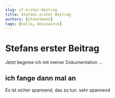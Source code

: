 ```yaml
---
slug: sf-erster-beitrag
title: Stefans erster Beitrag
authors: [sfaustmann]
tags: [hallo, docusaurus]
---
```



# Stefans erster Beitrag

Jetzt beginne ich mit meiner Dokumentation ...

<!-- truncate -->

## ich fange dann mal an
Es ist sicher spannend, das zu tun. sehr spannend

